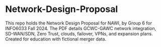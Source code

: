 # Network-Design-Proposal
This repo holds the Network Design Proposal for NAWI, by Group 6 for INFO6033 Fall 2024. The PDF details GCWC-GAWC network integration, SD-WAN/SDN, Zero Trust, clouds, failover, VPNs, and expansion plans. Created for education with fictional merger data.
